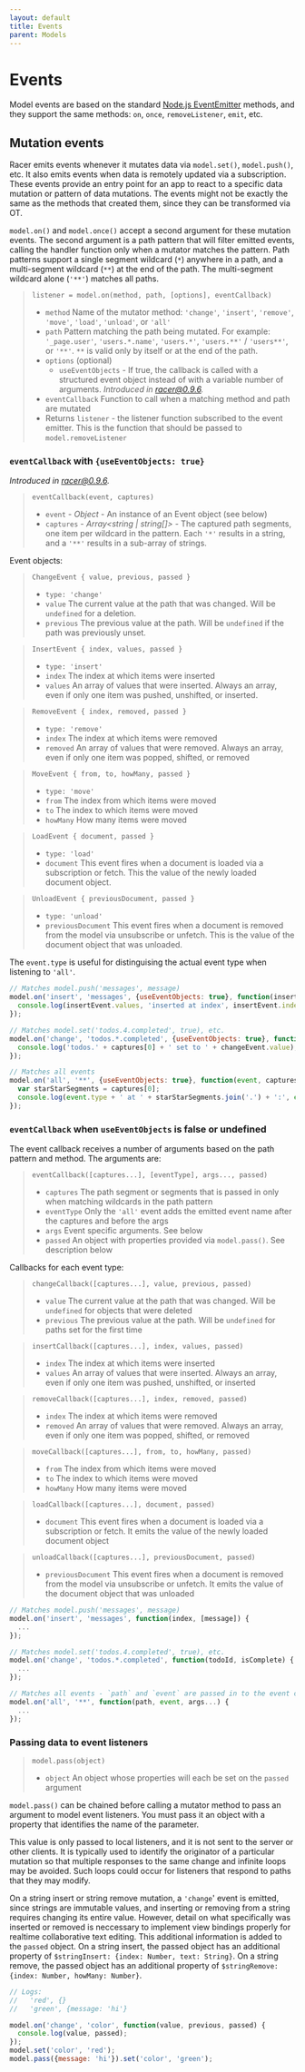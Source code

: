 ```yaml
---
layout: default
title: Events
parent: Models
---
```


# Events

Model events are based on the standard [Node.js EventEmitter](https://nodejs.org/docs/latest/api/events.html) methods, and they support the same methods: `on`, `once`, `removeListener`, `emit`, etc.

## Mutation events

Racer emits events whenever it mutates data via `model.set()`, `model.push()`, etc. It also emits events when data is remotely updated via a subscription. These events provide an entry point for an app to react to a specific data mutation or pattern of data mutations. The events might not be exactly the same as the methods that created them, since they can be transformed via OT.

`model.on()` and `model.once()` accept a second argument for these mutation events. The second argument is a path pattern that will filter emitted events, calling the handler function only when a mutator matches the pattern. Path patterns support a single segment wildcard (`*`) anywhere in a path, and a multi-segment wildcard (`**`) at the end of the path. The multi-segment wildcard alone (`'**'`) matches all paths.

> `listener = model.on(method, path, [options], eventCallback)`
> * `method` Name of the mutator method: `'change'`, `'insert'`, `'remove'`, `'move'`, `'load'`, `'unload'`, or `'all'`
> * `path` Pattern matching the path being mutated. For example: `'_page.user'`, `'users.*.name'`, `'users.*'`, `'users.**'` / `'users**'`, or `'**'`. `**` is valid only by itself or at the end of the path.
> * `options` (optional)
>   * `useEventObjects` - If true, the callback is called with a structured event object instead of with a variable number of arguments. _Introduced in [racer@0.9.6](https://github.com/derbyjs/racer/releases/tag/v0.9.6)._
> * `eventCallback` Function to call when a matching method and path are mutated
> * Returns `listener` - the listener function subscribed to the event emitter. This is the function that should be passed to `model.removeListener`

### `eventCallback` with `{useEventObjects: true}`

_Introduced in [racer@0.9.6](https://github.com/derbyjs/racer/releases/tag/v0.9.6)._

> `eventCallback(event, captures)`
> * `event` - _Object_ - An instance of an Event object (see below)
> * `captures` - _Array<string \| string[]>_ - The captured path segments, one item per wildcard in the pattern. Each `'*'` results in a string, and a `'**'` results in a sub-array of strings.

Event objects:

> `ChangeEvent { value, previous, passed }`
> * `type: 'change'`
> * `value` The current value at the path that was changed. Will be `undefined` for a deletion.
> * `previous` The previous value at the path. Will be `undefined` if the path was previously unset.

> `InsertEvent { index, values, passed }`
> * `type: 'insert'`
> * `index` The index at which items were inserted
> * `values` An array of values that were inserted. Always an array, even if only one item was pushed, unshifted, or inserted.

> `RemoveEvent { index, removed, passed }`
> * `type: 'remove'`
> * `index` The index at which items were removed
> * `removed` An array of values that were removed. Always an array, even if only one item was popped, shifted, or removed

> `MoveEvent { from, to, howMany, passed }`
> * `type: 'move'`
> * `from` The index from which items were moved
> * `to` The index to which items were moved
> * `howMany` How many items were moved

> `LoadEvent { document, passed }`
> * `type: 'load'`
> * `document` This event fires when a document is loaded via a subscription or fetch. This the value of the newly loaded document object.

> `UnloadEvent { previousDocument, passed }`
> * `type: 'unload'`
> * `previousDocument` This event fires when a document is removed from the model via unsubscribe or unfetch. This is the value of the document object that was unloaded.

The `event.type` is useful for distinguising the actual event type when listening to `'all'`.

```js
// Matches model.push('messages', message)
model.on('insert', 'messages', {useEventObjects: true}, function(insertEvent) {
  console.log(insertEvent.values, 'inserted at index', insertEvent.index);
});

// Matches model.set('todos.4.completed', true), etc.
model.on('change', 'todos.*.completed', {useEventObjects: true}, function(changeEvent, captures) {
  console.log('todos.' + captures[0] + ' set to ' + changeEvent.value);
});

// Matches all events
model.on('all', '**', {useEventObjects: true}, function(event, captures) {
  var starStarSegments = captures[0];
  console.log(event.type + ' at ' + starStarSegments.join('.') + ':', event);
});
```

### `eventCallback` when `useEventObjects` is false or undefined

The event callback receives a number of arguments based on the path pattern and method. The arguments are:

> `eventCallback([captures...], [eventType], args..., passed)`
> * `captures` The path segment or segments that is passed in only when matching wildcards in the path pattern
> * `eventType` Only the `'all'` event adds the emitted event name after the captures and before the args
> * `args` Event specific arguments. See below
> * `passed` An object with properties provided via `model.pass()`. See description below

Callbacks for each event type:

> `changeCallback([captures...], value, previous, passed)`
> * `value` The current value at the path that was changed. Will be `undefined` for objects that were deleted
> * `previous` The previous value at the path. Will be `undefined` for paths set for the first time

> `insertCallback([captures...], index, values, passed)`
> * `index` The index at which items were inserted
> * `values` An array of values that were inserted. Always an array, even if only one item was pushed, unshifted, or inserted

> `removeCallback([captures...], index, removed, passed)`
> * `index` The index at which items were removed
> * `removed` An array of values that were removed. Always an array, even if only one item was popped, shifted, or removed

> `moveCallback([captures...], from, to, howMany, passed)`
> * `from` The index from which items were moved
> * `to` The index to which items were moved
> * `howMany` How many items were moved

> `loadCallback([captures...], document, passed)`
> * `document` This event fires when a document is loaded via a subscription or fetch. It emits the value of the newly loaded document object

> `unloadCallback([captures...], previousDocument, passed)`
> * `previousDocument` This event fires when a document is removed from the model via unsubscribe or unfetch. It emits the value of the document object that was unloaded

```js
// Matches model.push('messages', message)
model.on('insert', 'messages', function(index, [message]) {
  ...
});

// Matches model.set('todos.4.completed', true), etc.
model.on('change', 'todos.*.completed', function(todoId, isComplete) {
  ...
});

// Matches all events - `path` and `event` are passed in to the event callback
model.on('all', '**', function(path, event, args...) {
  ...
});
```

### Passing data to event listeners

> `model.pass(object)`
> * `object` An object whose properties will each be set on the `passed` argument

`model.pass()` can be chained before calling a mutator method to pass an argument to model event listeners. You must pass it an object with a property that identifies the name of the parameter.

This value is only passed to local listeners, and it is not sent to the server or other clients. It is typically used to identify the originator of a particular mutation so that multiple responses to the same change and infinite loops may be avoided. Such loops could occur for listeners that respond to paths that they may modify.

On a string insert or string remove mutation, a `'change`' event is emitted, since strings are immutable values, and inserting or removing from a string requires changing its entire value. However, detail on what specifically was inserted or removed is neccessary to implement view bindings properly for realtime collaborative text editing. This additional information is added to the `passed` object. On a string insert, the passed object has an additional property of `$stringInsert: {index: Number, text: String}`. On a string remove, the passed object has an additional property of `$stringRemove: {index: Number, howMany: Number}`.

```js
// Logs:
//   'red', {}
//   'green', {message: 'hi'}

model.on('change', 'color', function(value, previous, passed) {
  console.log(value, passed);
});
model.set('color', 'red');
model.pass({message: 'hi'}).set('color', 'green');
```

